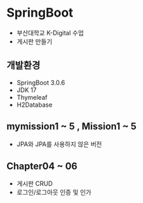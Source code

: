 # SpringBoot
- 부산대학교 K-Digital 수업
- 게시판 만들기

## 개발환경
- SpringBoot 3.0.6
- JDK 17
- Thymeleaf
- H2Database

## mymission1 ~ 5 , Mission1 ~ 5
- JPA와 JPA를 사용하지 않은 버전

## Chapter04 ~ 06
- 게시판 CRUD
- 로그인/로그아웃 인증 및 인가
